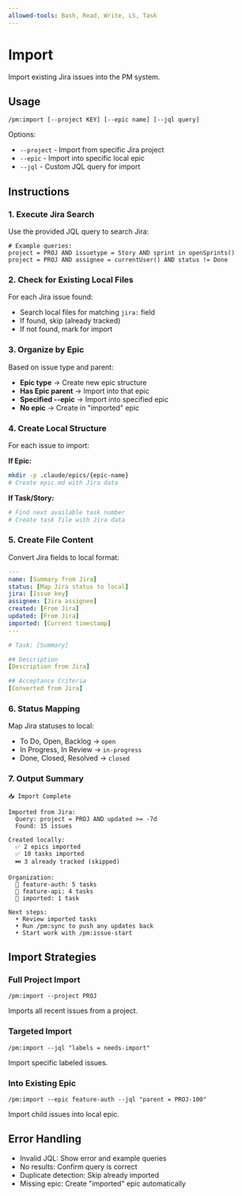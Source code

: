 ```yaml
---
allowed-tools: Bash, Read, Write, LS, Task
---
```


# Import

Import existing Jira issues into the PM system.

## Usage
```
/pm:import [--project KEY] [--epic name] [--jql query]
```

Options:
- `--project` - Import from specific Jira project
- `--epic` - Import into specific local epic
- `--jql` - Custom JQL query for import

## Instructions

### 1. Execute Jira Search

Use the provided JQL query to search Jira:
```
# Example queries:
project = PROJ AND issuetype = Story AND sprint in openSprints()
project = PROJ AND assignee = currentUser() AND status != Done
```

### 2. Check for Existing Local Files

For each Jira issue found:
- Search local files for matching `jira:` field
- If found, skip (already tracked)
- If not found, mark for import

### 3. Organize by Epic

Based on issue type and parent:
- **Epic type** → Create new epic structure
- **Has Epic parent** → Import into that epic
- **Specified --epic** → Import into specified epic
- **No epic** → Create in "imported" epic

### 4. Create Local Structure

For each issue to import:

**If Epic:**
```bash
mkdir -p .claude/epics/{epic-name}
# Create epic.md with Jira data
```

**If Task/Story:**
```bash
# Find next available task number
# Create task file with Jira data
```

### 5. Create File Content

Convert Jira fields to local format:
```yaml
---
name: [Summary from Jira]
status: [Map Jira status to local]
jira: [Issue key]
assignee: [Jira assignee]
created: [From Jira]
updated: [From Jira]
imported: [Current timestamp]
---

# Task: [Summary]

## Description
[Description from Jira]

## Acceptance Criteria
[Converted from Jira]
```

### 6. Status Mapping

Map Jira statuses to local:
- To Do, Open, Backlog → `open`
- In Progress, In Review → `in-progress`
- Done, Closed, Resolved → `closed`

### 7. Output Summary

```
📥 Import Complete

Imported from Jira:
  Query: project = PROJ AND updated >= -7d
  Found: 15 issues
  
Created locally:
  ✅ 2 epics imported
  ✅ 10 tasks imported
  ⏭️ 3 already tracked (skipped)
  
Organization:
  📁 feature-auth: 5 tasks
  📁 feature-api: 4 tasks
  📁 imported: 1 task
  
Next steps:
  • Review imported tasks
  • Run /pm:sync to push any updates back
  • Start work with /pm:issue-start
```

## Import Strategies

### Full Project Import
```
/pm:import --project PROJ
```
Imports all recent issues from a project.

### Targeted Import
```
/pm:import --jql "labels = needs-import"
```
Import specific labeled issues.

### Into Existing Epic
```
/pm:import --epic feature-auth --jql "parent = PROJ-100"
```
Import child issues into local epic.

## Error Handling

- Invalid JQL: Show error and example queries
- No results: Confirm query is correct
- Duplicate detection: Skip already imported
- Missing epic: Create "imported" epic automatically